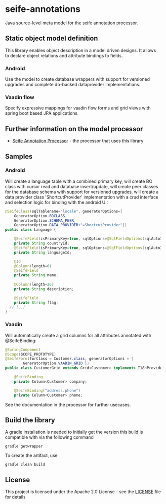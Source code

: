 # seife-annotations
Java source-level meta model for the seife annotation processor. 

## Static object model definition 
This library enables object description in a model driven designs. It allows to declare object relations and attribute bindings to fields.      

### Android

Use the model to create database wrappers with support for versioned upgrades and complete db-backed dataprovider implementations.

### Vaadin flow

Specify expressive mappings for vaadin flow forms and grid views with spring boot based JPA applications. 

## Further information on the model processor

* [Seife Annotation Processor](https://uc-mobileapps.com/seife-annotation-processor/) - the processor that uses this library

## Samples

### Android
Will create a language table with a combined primary key, will create BO class with cursor read and database insert/update,
will create peer classes for the database schema with support for versioned upgrades, will create a data provider class 'ShortcutProvider' implementation with 
a crud interface and selection logic for binding with the android UI:
```Java
@SeifeClass(sqlTablename="locale", generatorOptions={
    GeneratorOption.BOCLASS, 
    GeneratorOption.SCHEMA_PEER, 
    GeneratorOption.DATA_PROVIDER+"=ShortcutProvider"})
public class Language {

	@SeifeField(isPrimaryKey=true, sqlOptions=@SqlFieldOptions(sqlAutoIncrement=false, sqlColumn="_country"))
	private String countryId;
	@SeifeField(isPrimaryKey=true, sqlOptions=@SqlFieldOptions(sqlAutoIncrement=false, sqlColumn="_language"))
	private String languageId;

	@Id
	@Column(length=6)
	@SeifeField
	private String name;
	
	@Column(length=26)	
	private String description;

	@SeifeField
	private String flag;
  // [..]
}
```

### Vaadin 

Will automatically create a grid columns for all attributes annotated with @SeifeBinding: 
```Java
@SpringComponent
@Scope(SCOPE_PROTOTYPE)
@SeifeForm(forClass = Customer.class, generatorOptions = {
		GeneratorOption.VAADIN_GRID })
public class CustomerGrid extends Grid<Customer> implements I18nProvider {

	@SeifeBinding
	private Column<Customer> company;

	@SeifeBinding("address.phone")
	private Column<Customer> phone;
```
See the documentation in the processor for further usecases.

## Build the library

A gradle installation is needed to initially get the version this build is compatible with via the following command
```
gradle getwrapper
```

To create the artifact, use 
```
gradle clean build
```

## License

This project is licensed under the Apache 2.0 License - see the [LICENSE](LICENSE) file for details

